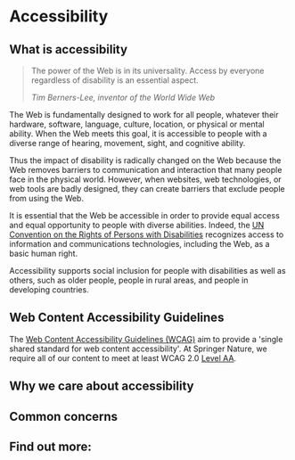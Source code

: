 # Accessibility

## What is accessibility

> The power of the Web is in its universality.
> Access by everyone regardless of disability is an essential aspect.
>
> _Tim Berners-Lee, inventor of the World Wide Web_

The Web is fundamentally designed to work for all people, whatever their hardware, software, language, culture, location, or physical or mental ability. When the Web meets this goal, it is accessible to people with a diverse range of hearing, movement, sight, and cognitive ability.

Thus the impact of disability is radically changed on the Web because the Web removes barriers to communication and interaction that many people face in the physical world. However, when websites, web technologies, or web tools are badly designed, they can create barriers that exclude people from using the Web.

It is essential that the Web be accessible in order to provide equal access and equal opportunity to people with diverse abilities. Indeed, the [UN Convention on the Rights of Persons with Disabilities](https://www.un.org/development/desa/disabilities/) recognizes access to information and communications technologies, including the Web, as a basic human right.

Accessibility supports social inclusion for people with disabilities as well as others, such as older people, people in rural areas, and people in developing countries.

## Web Content Accessibility Guidelines

The [Web Content Accessibility Guidelines (WCAG)](https://www.w3.org/TR/WCAG20) aim to provide a 'single shared standard for web content accessibility'. At Springer Nature, we require all of our content to meet at least WCAG 2.0 [Level AA](https://www.w3.org/WAI/WCAG20/quickref/?currentsidebar=%23col_customize&levels=aaa).

## Why we care about accessibility


## Common concerns


## Find out more:

